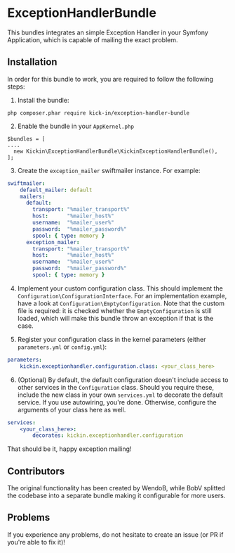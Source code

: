 # ExceptionHandlerBundle
This bundles integrates an simple Exception Handler in your Symfony Application, which is capable of mailing the exact problem. 

## Installation

In order for this bundle to work, you are required to follow the following steps:

1. Install the bundle:
```
php composer.phar require kick-in/exception-handler-bundle
```

2. Enable the bundle in your `AppKernel.php`
```
$bundles = [
....
  new Kickin\ExceptionHandlerBundle\KickinExceptionHandlerBundle(),
];
```

3. Create the `exception_mailer` swiftmailer instance. For example:
```yml
swiftmailer:
    default_mailer: default
    mailers:
      default:
        transport: "%mailer_transport%"
        host:      "%mailer_host%"
        username:  "%mailer_user%"
        password:  "%mailer_password%"
        spool: { type: memory }
      exception_mailer:
        transport: "%mailer_transport%"
        host:      "%mailer_host%"
        username:  "%mailer_user%"
        password:  "%mailer_password%"
        spool: { type: memory }
```

4. Implement your custom configuration class. This should implement the `Configuration\ConfigurationInterface`. For
an implementation example, have a look at `Configuration\EmptyConfiguration`. Note that the custom file is required:
it is checked whether the `EmptyConfiguration` is still loaded, which will make this bundle throw an exception if that
is the case.

5. Register your configuration class in the kernel parameters (either `parameters.yml` or `config.yml`):
```yml
parameters:
    kickin.exceptionhandler.configuration.class: <your_class_here>
```

6. (Optional) By default, the default configuration doesn't include access to other services in the `Configuration` class.
Should you require these, include the new class in your own `services.yml` to decorate the default service. If you use autowiring, you're done.
Otherwise, configure the arguments of your class here as well.
```yml
services:
    <your_class_here>:
        decorates: kickin.exceptionhandler.configuration
```

That should be it, happy exception mailing!

## Contributors

The original functionality has been created by WendoB, while BobV splitted the codebase into a separate bundle making
it configurable for more users.


## Problems

If you experience any problems, do not hesitate to create an issue (or PR if you're able to fix it)!
